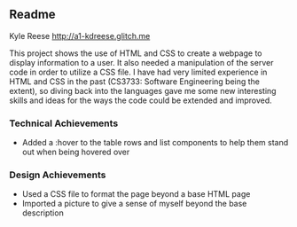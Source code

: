 Readme
---

Kyle Reese
http://a1-kdreese.glitch.me

This project shows the use of HTML and CSS to create a webpage to display information to a user. 
It also needed a manipulation of the server code in order to utilize a CSS file.
I have had very limited experience in HTML and CSS in the past (CS3733: Software Engineering being the extent), 
so diving back into the languages gave me some new interesting skills and ideas for the ways the code could be extended and improved.

### Technical Achievements
- Added a :hover to the table rows and list components to help them stand out when being hovered over

### Design Achievements
- Used a CSS file to format the page beyond a base HTML page
- Imported a picture to give a sense of myself beyond the base description

